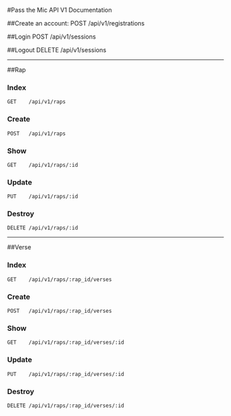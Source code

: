 #Pass the Mic API V1 Documentation


##Create an account:
    POST   /api/v1/registrations

##Login
    POST   /api/v1/sessions

##Logout
    DELETE /api/v1/sessions
****


##Rap
### Index
    GET    /api/v1/raps
### Create
    POST   /api/v1/raps
### Show
    GET    /api/v1/raps/:id
### Update
    PUT    /api/v1/raps/:id
### Destroy
    DELETE /api/v1/raps/:id
****


##Verse
### Index
    GET    /api/v1/raps/:rap_id/verses
### Create
    POST   /api/v1/raps/:rap_id/verses
### Show
    GET    /api/v1/raps/:rap_id/verses/:id
### Update
    PUT    /api/v1/raps/:rap_id/verses/:id
### Destroy
    DELETE /api/v1/raps/:rap_id/verses/:id
